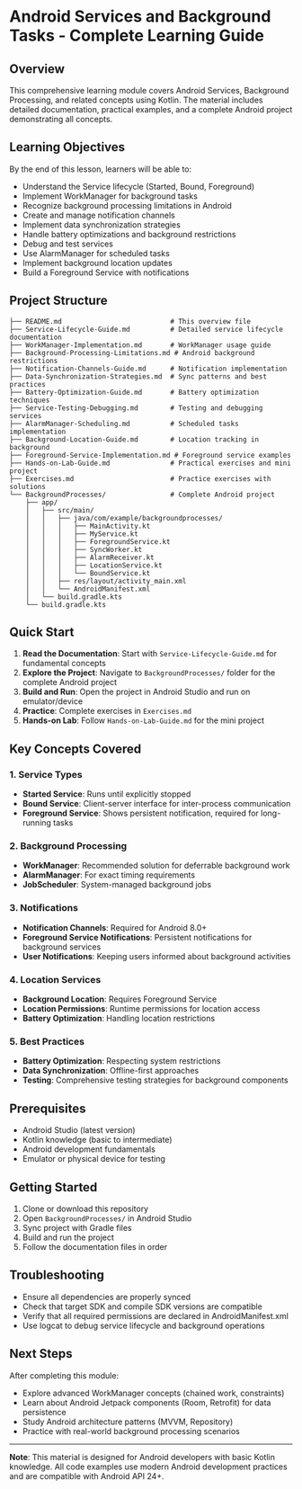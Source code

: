 # Android Services and Background Tasks - Complete Learning Guide

## Overview
This comprehensive learning module covers Android Services, Background Processing, and related concepts using Kotlin. The material includes detailed documentation, practical examples, and a complete Android project demonstrating all concepts.

## Learning Objectives
By the end of this lesson, learners will be able to:
- Understand the Service lifecycle (Started, Bound, Foreground)
- Implement WorkManager for background tasks
- Recognize background processing limitations in Android
- Create and manage notification channels
- Implement data synchronization strategies
- Handle battery optimizations and background restrictions
- Debug and test services
- Use AlarmManager for scheduled tasks
- Implement background location updates
- Build a Foreground Service with notifications

## Project Structure
```
├── README.md                           # This overview file
├── Service-Lifecycle-Guide.md          # Detailed service lifecycle documentation
├── WorkManager-Implementation.md       # WorkManager usage guide
├── Background-Processing-Limitations.md # Android background restrictions
├── Notification-Channels-Guide.md      # Notification implementation
├── Data-Synchronization-Strategies.md  # Sync patterns and best practices
├── Battery-Optimization-Guide.md       # Battery optimization techniques
├── Service-Testing-Debugging.md        # Testing and debugging services
├── AlarmManager-Scheduling.md          # Scheduled tasks implementation
├── Background-Location-Guide.md        # Location tracking in background
├── Foreground-Service-Implementation.md # Foreground service examples
├── Hands-on-Lab-Guide.md               # Practical exercises and mini project
├── Exercises.md                        # Practice exercises with solutions
└── BackgroundProcesses/                # Complete Android project
    ├── app/
    │   ├── src/main/
    │   │   ├── java/com/example/backgroundprocesses/
    │   │   │   ├── MainActivity.kt
    │   │   │   ├── MyService.kt
    │   │   │   ├── ForegroundService.kt
    │   │   │   ├── SyncWorker.kt
    │   │   │   ├── AlarmReceiver.kt
    │   │   │   ├── LocationService.kt
    │   │   │   └── BoundService.kt
    │   │   ├── res/layout/activity_main.xml
    │   │   └── AndroidManifest.xml
    │   └── build.gradle.kts
    └── build.gradle.kts
```

## Quick Start
1. **Read the Documentation**: Start with `Service-Lifecycle-Guide.md` for fundamental concepts
2. **Explore the Project**: Navigate to `BackgroundProcesses/` folder for the complete Android project
3. **Build and Run**: Open the project in Android Studio and run on emulator/device
4. **Practice**: Complete exercises in `Exercises.md`
5. **Hands-on Lab**: Follow `Hands-on-Lab-Guide.md` for the mini project

## Key Concepts Covered

### 1. Service Types
- **Started Service**: Runs until explicitly stopped
- **Bound Service**: Client-server interface for inter-process communication
- **Foreground Service**: Shows persistent notification, required for long-running tasks

### 2. Background Processing
- **WorkManager**: Recommended solution for deferrable background work
- **AlarmManager**: For exact timing requirements
- **JobScheduler**: System-managed background jobs

### 3. Notifications
- **Notification Channels**: Required for Android 8.0+
- **Foreground Service Notifications**: Persistent notifications for background services
- **User Notifications**: Keeping users informed about background activities

### 4. Location Services
- **Background Location**: Requires Foreground Service
- **Location Permissions**: Runtime permissions for location access
- **Battery Optimization**: Handling location restrictions

### 5. Best Practices
- **Battery Optimization**: Respecting system restrictions
- **Data Synchronization**: Offline-first approaches
- **Testing**: Comprehensive testing strategies for background components

## Prerequisites
- Android Studio (latest version)
- Kotlin knowledge (basic to intermediate)
- Android development fundamentals
- Emulator or physical device for testing

## Getting Started
1. Clone or download this repository
2. Open `BackgroundProcesses/` in Android Studio
3. Sync project with Gradle files
4. Build and run the project
5. Follow the documentation files in order

## Troubleshooting
- Ensure all dependencies are properly synced
- Check that target SDK and compile SDK versions are compatible
- Verify that all required permissions are declared in AndroidManifest.xml
- Use logcat to debug service lifecycle and background operations

## Next Steps
After completing this module:
- Explore advanced WorkManager concepts (chained work, constraints)
- Learn about Android Jetpack components (Room, Retrofit) for data persistence
- Study Android architecture patterns (MVVM, Repository)
- Practice with real-world background processing scenarios

---

**Note**: This material is designed for Android developers with basic Kotlin knowledge. All code examples use modern Android development practices and are compatible with Android API 24+.
